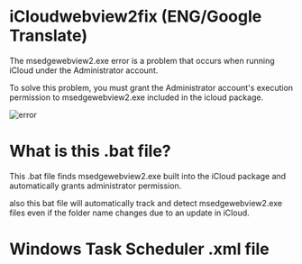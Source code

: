 # iCloudwebview2fix (ENG/Google Translate)
The msedgewebview2.exe error is a problem that occurs when running iCloud under the Administrator account.

To solve this problem, you must grant the Administrator account's execution permission to msedgewebview2.exe included in the icloud package.

![error](https://github.com/152Labs/iCloudwebview2fix/assets/96193674/600f6f08-3e1f-4f25-aa81-7e10bb1a4b7a)

# What is this .bat file?
This .bat file finds msedgewebview2.exe built into the iCloud package and automatically grants administrator permission.

also this bat file will automatically track and detect msedgewebview2.exe files even if the folder name changes due to an update in iCloud.

# Windows Task Scheduler .xml file
